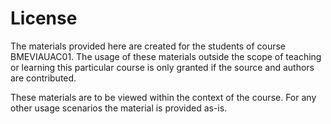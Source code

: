# License

The materials provided here are created for the students of course BMEVIAUAC01. The usage of these materials outside the scope of teaching or learning this particular course is only granted if the source and authors are contributed.

These materials are to be viewed within the context of the course. For any other usage scenarios the material is provided as-is.
